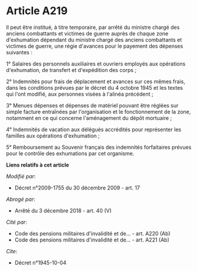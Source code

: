 # Article A219

Il peut être institué, à titre temporaire, par arrêté du       ministre chargé des anciens combattants et victimes de guerre
auprès de chaque zone d'exhumation dépendant du       ministre chargé des anciens combattants et victimes de guerre, une
régie d'avances pour le payement des dépenses suivantes : 

1° Salaires des personnels auxiliaires et ouvriers employés aux opérations d'exhumation, de transfert et d'expédition des
corps ; 

2° Indemnités pour frais de déplacement et avances sur ces mêmes frais, dans les conditions prévues par le décret du 4
octobre 1945 et les textes qui l'ont modifié, aux personnes visées à l'alinéa précédent ; 

3° Menues dépenses et dépenses de matériel pouvant être réglées sur simple facture entraînées par l'organisation et le
fonctionnement de la zone, notamment en ce qui concerne l'aménagement du dépôt mortuaire ; 

4° Indemnités de vacation aux délégués accrédités pour représenter les familles aux opérations d'exhumation ; 

5° Remboursement au Souvenir français des indemnités forfaitaires prévues pour le contrôle des exhumations par cet organisme.

**Liens relatifs à cet article**

_Modifié par_:

  - Décret n°2009-1755 du 30 décembre 2009 - art. 17

_Abrogé par_:

  - Arrêté du 3 décembre 2018 - art. 40 (V)

_Cité par_:

  - Code des pensions militaires d'invalidité et de... - art. A220 (Ab)
  - Code des pensions militaires d'invalidité et de... - art. A221 (Ab)

_Cite_:

  - Décret n°1945-10-04

